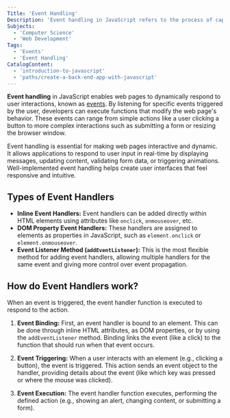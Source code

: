 ```yaml
---
Title: 'Event Handling'
Description: 'Event handling in JavaScript refers to the process of capturing and responding to user interactions within a webpage, such as clicks, key presses, and mouse movements.'
Subjects:
  - 'Computer Science'
  - 'Web Development'
Tags:
  - 'Events'
  - 'Event Handling'
CatalogContent:
  - 'introduction-to-javascript'
  - 'paths/create-a-back-end-app-with-javascript'
---
```


**Event handling** in JavaScript enables web pages to dynamically respond to user interactions, known as [events](https://www.codecademy.com/resources/docs/javascript/events). By listening for specific events triggered by the user, developers can execute functions that modify the web page's behavior. These events can range from simple actions like a user clicking a button to more complex interactions such as submitting a form or resizing the browser window.

Event handling is essential for making web pages interactive and dynamic. It allows applications to respond to user input in real-time by displaying messages, updating content, validating form data, or triggering animations. Well-implemented event handling helps create user interfaces that feel responsive and intuitive.

## Types of Event Handlers

- **Inline Event Handlers:** Event handlers can be added directly within HTML elements using attributes like `onclick`, `onmouseover`, etc.
- **DOM Property Event Handlers:** These handlers are assigned to elements as properties in JavaScript, such as `element.onclick` or `element.onmouseover`.
- **Event Listener Method (`addEventListener`):** This is the most flexible method for adding event handlers, allowing multiple handlers for the same event and giving more control over event propagation.

## How do Event Handlers work?

When an event is triggered, the event handler function is executed to respond to the action.

1. **Event Binding:**
   First, an event handler is bound to an element. This can be done through inline HTML attributes, as DOM properties, or by using the `addEventListener` method. Binding links the event (like a click) to the function that should run when that event occurs.

2. **Event Triggering:**
   When a user interacts with an element (e.g., clicking a button), the event is triggered. This action sends an event object to the handler, providing details about the event (like which key was pressed or where the mouse was clicked).

3. **Event Execution:**
   The event handler function executes, performing the defined action (e.g., showing an alert, changing content, or submitting a form).
